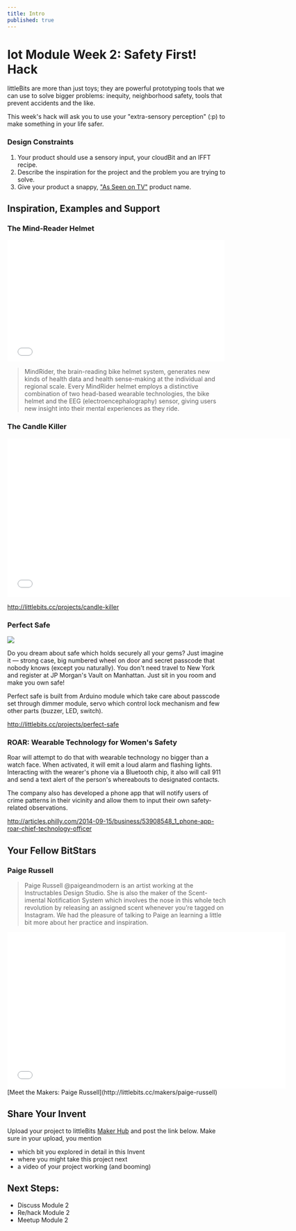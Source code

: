 ```yaml
---
title: Intro
published: true
---
```


# Iot Module Week 2: Safety First! Hack

littleBits are more than just toys; they are powerful prototyping tools that we can use to solve bigger problems: inequity, neighborhood safety, tools that prevent accidents and the like. 

This week's hack will ask you to use your "extra-sensory perception" (:p) to make something in your life safer.  

### Design Constraints
1. Your product should use a sensory input, your cloudBit and an IFFT recipe.
2. Describe the inspiration for the project and the problem you are trying to solve.
3. Give your product a snappy, ["As Seen on TV"](http://www.asseenontv.com/) product name. 

## Inspiration, Examples and Support

### The Mind-Reader Helmet
<iframe src="//player.vimeo.com/video/74572651" width="500" height="281" frameborder="0" webkitallowfullscreen mozallowfullscreen allowfullscreen></iframe>

>MindRider, the brain-reading bike helmet system, generates new kinds of health data and health sense-making at the individual and regional scale. Every MindRider helmet employs a distinctive combination of two head-based wearable technologies, the bike helmet and the EEG (electroencephalography) sensor, giving users new insight into their mental experiences as they ride.

### The Candle Killer
<iframe width="652" height="366" src="//www.youtube.com/embed/oy5gpF13jMw" frameborder="0" allowfullscreen></iframe>

http://littlebits.cc/projects/candle-killer

### Perfect Safe
![](https://lb-community.s3.amazonaws.com/uploads/image/asset/5628/large_filled_trezor1.JPG)

Do you dream about safe which holds securely all your gems? Just imagine it — strong case, big numbered wheel on door and secret passcode that nobody knows (except you naturally). You don't need travel to New York and register at JP Morgan's Vault on Manhattan. Just sit in you room and make you own safe! 

Perfect safe is built from Arduino module which take care about passcode set through dimmer module, servo which control lock mechanism and few other parts (buzzer, LED, switch).

http://littlebits.cc/projects/perfect-safe

### ROAR: Wearable Technology for Women's Safety

Roar will attempt to do that with wearable technology no bigger than a watch face. When activated, it will emit a loud alarm and flashing lights. Interacting with the wearer's phone via a Bluetooth chip, it also will call 911 and send a text alert of the person's whereabouts to designated contacts.

The company also has developed a phone app that will notify users of crime patterns in their vicinity and allow them to input their own safety-related observations.

http://articles.philly.com/2014-09-15/business/53908548_1_phone-app-roar-chief-technology-officer


## Your Fellow BitStars
### Paige Russell
>Paige Russell @paigeandmodern is an artist working at the Instructables Design Studio. She is also the maker of the Scent-imental Notification System which involves the nose in this whole tech revolution by releasing an assigned scent whenever you’re tagged on Instagram. We had the pleasure of talking to Paige an learning a little bit more about her practice and inspiration.

<iframe width="640" height="360" src="//www.youtube.com/embed/X0XkHytdmMI" frameborder="0" allowfullscreen></iframe>
[Meet the Makers: Paige Russell](http://littlebits.cc/makers/paige-russell)


## Share Your Invent 
Upload your project to littleBits [Maker Hub](http://littlebits.cc/projects) and post the link below. Make sure in your upload, you mention
- which bit you explored in detail in this Invent
- where you might take this project next
- a video of your project working (and booming)

## Next Steps:
- Discuss Module 2
- Re/hack Module 2
- Meetup Module 2